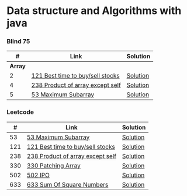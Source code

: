 # Data structure and Algorithms with java

### Blind 75

| #         | Link                                                                                                           | Solution                                                                                                                        |
|-----------|----------------------------------------------------------------------------------------------------------------|---------------------------------------------------------------------------------------------------------------------------------|
| **Array** |
| 2         | [121 Best time to buy/sell stocks](https://leetcode.com/problems/best-time-to-buy-and-sell-stock/description/) | [Solution](https://github.com/cbsingh1/DataStructureWithJava/blob/main/src/main/java/com/cbsingh/blind75/Problem2_BestTimeToBuyAndSellStock.java) |
| 4         | [238 Product of array except self](https://leetcode.com/problems/product-of-array-except-self)                 | [Solution](https://github.com/cbsingh1/DataStructureWithJava/blob/main/src/main/java/com/cbsingh/leetcode/LeetCode238_ProductOfArrayExceptSelf.java) |
| 5         | [53 Maximum Subarray](https://leetcode.com/problems/maximum-subarray)                                          | [Solution](https://github.com/cbsingh1/DataStructureWithJava/blob/main/src/main/java/com/cbsingh/leetcode/LeetCode53_MaxSubArray.java) |


### Leetcode

| #   | Link                                                                                              | Solution                                                                                                                                              |
|-----|---------------------------------------------------------------------------------------------------|-------------------------------------------------------------------------------------------------------------------------------------------------------|
| 53  | [53 Maximum Subarray](https://leetcode.com/problems/maximum-subarray)                                          | [Solution](https://github.com/cbsingh1/DataStructureWithJava/blob/main/src/main/java/com/cbsingh/leetcode/LeetCode53_MaxSubArray.java) |
| 121 | [121 Best time to buy/sell stocks](https://leetcode.com/problems/best-time-to-buy-and-sell-stock) | [Solution](https://github.com/cbsingh1/DataStructureWithJava/blob/main/src/main/java/com/cbsingh/leetcode/LeetCode121_BestTimeToBuyAndSellStock.java) |
| 238 | [238 Product of array except self](https://leetcode.com/problems/product-of-array-except-self)    | [Solution](https://github.com/cbsingh1/DataStructureWithJava/blob/main/src/main/java/com/cbsingh/leetcode/LeetCode238_ProductOfArrayExceptSelf.java) |
| 330 | [330 Patching Array](https://leetcode.com/problems/patching-array)                                | [Solution](https://github.com/cbsingh1/DataStructureWithJava/blob/main/src/main/java/com/cbsingh/leetcode/LeetCode330_PatchingArray.java)             |
| 502 | [502 IPO](https://leetcode.com/problems/ipo)                                                      | [Solution](https://github.com/cbsingh1/DataStructureWithJava/blob/main/src/main/java/com/cbsingh/leetcode/LeetCode502_IPO.java)                       |
| 633 | [633 Sum Of Square Numbers](https://leetcode.com/problems/sum-of-square-numbers)                  | [Solution](https://github.com/cbsingh1/DataStructureWithJava/blob/main/src/main/java/com/cbsingh/leetcode/LeetCode633_SumOfSquareNumbers.java)                       |
